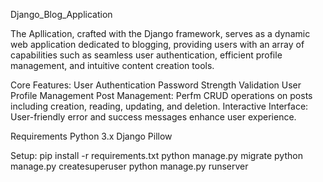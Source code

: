 Django_Blog_Application

The Apllication, crafted with the Django framework, serves as a dynamic web application dedicated to blogging, providing users with an array of capabilities such as seamless user authentication, efficient profile management, and intuitive content creation tools.

Core Features:
User Authentication
Password Strength Validation
User Profile Management
Post Management: Perfm CRUD operations on posts including creation, reading, updating, and deletion.
Interactive Interface: User-friendly error and success messages enhance user experience.

Requirements
Python 3.x
Django
Pillow

Setup:
pip install -r requirements.txt
python manage.py migrate
python manage.py createsuperuser
python manage.py runserver
